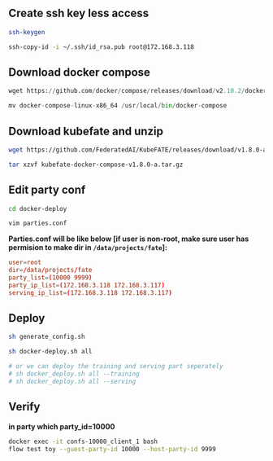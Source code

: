 ## Create ssh key less access

```bash
ssh-keygen

ssh-copy-id -i ~/.ssh/id_rsa.pub root@172.168.3.118
```
## Download docker compose
```python
wget https://github.com/docker/compose/releases/download/v2.10.2/docker-compose-linux-x86_64

mv docker-compose-linux-x86_64 /usr/local/bin/docker-compose
```

## Download kubefate and unzip

```bash
wget https://github.com/FederatedAI/KubeFATE/releases/download/v1.8.0-a/kubefate-docker-compose-v1.8.0-a.tar.gz

tar xzvf kubefate-docker-compose-v1.8.0-a.tar.gz
```

## Edit party conf

```bash
cd docker-deploy

vim parties.conf
```
**Parties.conf will be like below [if user is non-root, make sure user has permision to make dir in `/data/projects/fate`]:**

```conf
user=root
dir=/data/projects/fate
party_list=(10000 9999)
party_ip_list=(172.168.3.118 172.168.3.117)
serving_ip_list=(172.168.3.118 172.168.3.117)
```

## Deploy

```bash
sh generate_config.sh

sh docker-deploy.sh all

# or we can deploy the training and serving part seperately
# sh docker_deploy.sh all --training
# sh docker_deploy.sh all --serving
```

## Verify

**in party which party_id=10000**

```bash
docker exec -it confs-10000_client_1 bash
flow test toy --guest-party-id 10000 --host-party-id 9999
```

